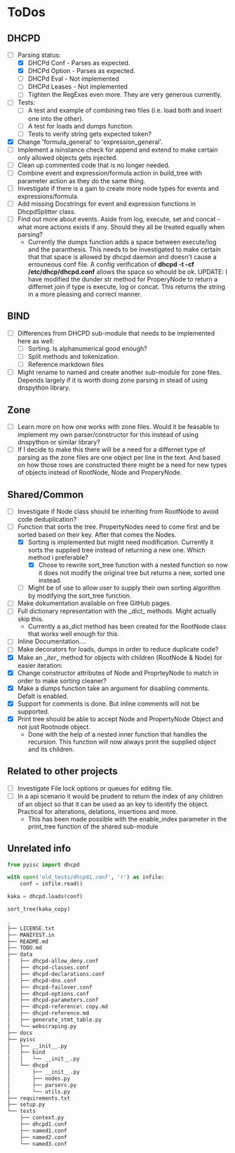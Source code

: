 # ToDos

## DHCPD

- [ ] Parsing status:
  - [x] DHCPd Conf - Parses as expected.
  - [x] DHCPd Option - Parses as expected.
  - [ ] DHCPd Eval - Not implemented
  - [ ] DHCPd Leases - Not implemented
  - [ ] Tighten the RegExes even more. They are very generous currently.
- [ ] Tests:
  - [ ] A test and example of combining two files (i.e. load both and insert one into the other).
  - [ ] A test for loads and dumps function.
  - [ ] Tests to verify string gets expected token?
- [x] Change 'formula_general' to 'expression_general'.
- [ ] Implement a isinstance check for append and extend to make certain only allowed objects gets injected.
- [ ] Clean up commented code that is no longer needed.
- [ ] Combine event and expression/formula action in build_tree with parameter action as they do the same thing.
- [ ] Investigate if there is a gain to create more node types for events and expressions/formula.
- [ ] Add missing Docstrings for event and expression functions in DhcpdSplitter class.
- [ ] Find out more about events. Aside from log, execute, set and concat - what more actions exists if any. Should they all be treated equally when parsing?
  - Currently the dumps function adds a space between execute/log and the paranthesis. This needs to be investigated to make certain that that space is allowed by dhcpd daemon and doesn't cause a errouneous conf file. A config verification of __dhcpd -t -cf /etc/dhcp/dhcpd.conf__ allows the space so whould be ok.
  UPDATE: I have modified the dunder str method for ProperyNode to return a differnet join if type is execute, log or concat. This returns the string in a more pleasing and correct manner.

## BIND

- [ ] Differences from DHCPD sub-module that needs to be implemented here as well:
  - [ ] Sorting. Is alphanumerical good enough?
  - [ ] Split methods and tokenization.
  - [ ] Reference markdown files
- [ ] Might rename to named and create another sub-module for zone files. Depends largely if it is worth doing zone parsing in stead of using dnspython library.

## Zone

- [ ] Learn more on how one works with zone files. Would it be feasable to implement my own parser/constructor for this instead of using dnspython or similar library?
- [ ] If I decide to make this there will be a need for a differnet type of parsing as the zone files are one object per line in the text. And based on how those rows are constructed there might be a need for new types of objects instead of RootNode, Node and ProperyNode.

## Shared/Common

- [ ] Investigate if Node class should be inheriting from RootNode to avoid code deduplication?
- [ ] Function that sorts the tree. PropertyNodes need to come first and be sorted based on their key. After that comes the Nodes.
  - [x] Sorting is implemented but might need modification. Currently it sorts the supplied tree instead of returning a new one. Which method i preferable?
    - [x] Chose to rewrite sort_tree function with a nested function so now it does not modify the original tree but returns a new, sorted one instead.
  - [ ] Might be of use to allow user to supply their own sorting algorithm by modifying the sort_tree function.
- [ ] Make dokumentation available on free GitHub pages.
- [ ] Full dictionary representation with the \__dict__ methods. Might actually skip this.
  - Currently a as_dict method has been created for the RootNode class that works well enough for this.
- [ ] Inline Documentation....
- [ ] Make decorators for loads, dumps in order to reduce duplicate code?
- [x] Make an \__iter__ method for objects with children (RootNode & Node) for easier iteration:
- [x] Change constructor attributes of Node and ProprteyNode to match in order to make sorting cleaner?
- [x] Make a dumps function take an argument for disabling comments. Defalt is enabled.
- [x] Support for comments is done. But inline comments will not be supported.
- [x] Print tree should be able to accept Node and PropertyNode Object and not just Rootnode object.
  - Done with the help of a nested inner function that handles the recursion. This function will now always print the supplied object and its children.

## Related to other projects

- [ ] Investigate File lock options or queues for editing file.
- [ ] In a api scenario it would be prudent to return the index of any children of an object so that it can be used as an key to identify the object. Practical for alterations, delations, insertions and more.
  - This has been made possible with the enable_index parameter in the print_tree function of the shared sub-module

## Unrelated info

```python
from pyisc import dhcpd

with open('old_tests/dhcpd1.conf', 'r') as infile:
    conf = infile.read()

kaka = dhcpd.loads(conf)

sort_tree(kaka_copy)
```

```bash
.
├── LICENSE.txt
├── MANIFEST.in
├── README.md
├── TODO.md
├── data
│   ├── dhcpd-allow_deny.conf
│   ├── dhcpd-classes.conf
│   ├── dhcpd-declarations.conf
│   ├── dhcpd-dns.conf
│   ├── dhcpd-failover.conf
│   ├── dhcpd-options.conf
│   ├── dhcpd-parameters.conf
│   ├── dhcpd-reference\ copy.md
│   ├── dhcpd-reference.md
│   ├── generate_stmt_table.py
│   └── webscraping.py
├── docs
├── pyisc
│   ├── __init__.py
│   ├── bind
│   │   └── __init__.py
│   └── dhcpd
│       ├── __init__.py
│       ├── nodes.py
│       ├── parsers.py
│       └── utils.py
├── requirements.txt
├── setup.py
└── tests
    ├── context.py
    ├── dhcpd1.conf
    ├── named1.conf
    ├── named2.conf
    └── named3.conf
```
